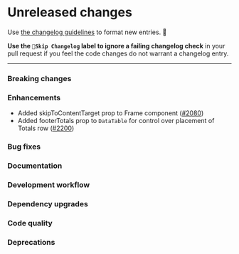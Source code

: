 # Unreleased changes

Use [the changelog guidelines](https://git.io/polaris-changelog-guidelines) to format new entries. 💜

**Use the `🤖Skip Changelog` label to ignore a failing changelog check** in your pull request if you feel the code changes do not warrant a changelog entry.

---

### Breaking changes

### Enhancements

- Added skipToContentTarget prop to Frame component ([#2080](https://github.com/Shopify/polaris-react/pull/2080))
- Added footerTotals prop to `DataTable` for control over placement of Totals row ([#2200](https://github.com/Shopify/polaris-react/pull/2200))

### Bug fixes

### Documentation

### Development workflow

### Dependency upgrades

### Code quality

### Deprecations
